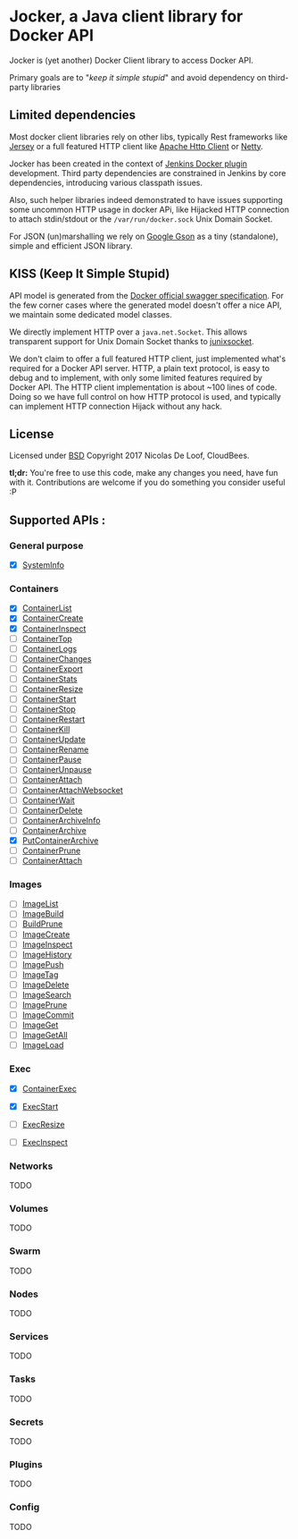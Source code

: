 # Jocker, a Java client library for Docker API

Jocker is (yet another) Docker Client library to access Docker API. 

Primary goals are to "_keep it simple stupid_" and avoid dependency on third-party libraries

## Limited dependencies

Most docker client libraries rely on other libs, typically Rest frameworks like [Jersey](https://jersey.github.io/) 
or a full featured HTTP client like [Apache Http Client](https://hc.apache.org/) or [Netty](http://netty.io/). 

Jocker has been created in the context of [Jenkins Docker plugin](https://wiki.jenkins.io/display/JENKINS/Docker+Plugin) 
development. Third party dependencies are constrained in Jenkins by core dependencies, introducing various classpath
issues.

Also, such helper libraries indeed demonstrated to have issues supporting some uncommon HTTP usage in docker APi, like 
Hijacked HTTP connection to attach stdin/stdout or the `/var/run/docker.sock` Unix Domain Socket.  

For JSON (un)marshalling we rely on [Google Gson](https://github.com/google/gson) as a tiny (standalone), simple and 
efficient JSON library. 


## KISS (Keep It Simple Stupid)

API model is generated from the [Docker official swagger specification](https://docs.docker.com/engine/api/v1.32/#).
For the few corner cases where the generated model doesn't offer a nice API, we maintain some dedicated model classes. 

We directly implement HTTP over a `java.net.Socket`. This allows transparent support for Unix Domain Socket thanks to 
[junixsocket](https://libraries.io/github/fiken/junixsocket).

We don't claim to offer a full featured HTTP client, just implemented what's required for a Docker API server. HTTP, 
a plain text protocol, is easy to debug and to implement, with only some limited features required by Docker API.
The HTTP client implementation is about ~100 lines of code. Doing so we have full control on how HTTP protocol is
used, and typically can implement HTTP connection Hijack without any hack.

## License

Licensed under [BSD](https://opensource.org/licenses/BSD-3-Clause)
Copyright 2017 Nicolas De Loof, CloudBees.

**tl;dr:** You're free to use this code, make any changes you need, have fun with it. Contributions are welcome if 
you do something you consider useful :P

## Supported APIs :

### General purpose 

  - [x] [SystemInfo](https://docs.docker.com/engine/api/v1.32/#operation/SystemInfo)

### Containers 
  
  - [x] [ContainerList](https://docs.docker.com/engine/api/v1.32/#operation/ContainerList)
  - [x] [ContainerCreate](https://docs.docker.com/engine/api/v1.32/#operation/ContainerCreate)
  - [x] [ContainerInspect](https://docs.docker.com/engine/api/v1.32/#operation/ContainerInspect)
  - [ ] [ContainerTop](https://docs.docker.com/engine/api/v1.32/#operation/ContainerTop)
  - [ ] [ContainerLogs](https://docs.docker.com/engine/api/v1.32/#operation/ContainerLogs)
  - [ ] [ContainerChanges](https://docs.docker.com/engine/api/v1.32/#operation/ContainerChanges)
  - [ ] [ContainerExport](https://docs.docker.com/engine/api/v1.32/#operation/ContainerExport)
  - [ ] [ContainerStats](https://docs.docker.com/engine/api/v1.32/#operation/ContainerStats)
  - [ ] [ContainerResize](https://docs.docker.com/engine/api/v1.32/#operation/ContainerResize)
  - [ ] [ContainerStart](https://docs.docker.com/engine/api/v1.32/#operation/ContainerStart)
  - [ ] [ContainerStop](https://docs.docker.com/engine/api/v1.32/#operation/ContainerStop)
  - [ ] [ContainerRestart](https://docs.docker.com/engine/api/v1.32/#operation/ContainerRestart)
  - [ ] [ContainerKill](https://docs.docker.com/engine/api/v1.32/#operation/ContainerKill)
  - [ ] [ContainerUpdate](https://docs.docker.com/engine/api/v1.32/#operation/ContainerUpdate)
  - [ ] [ContainerRename](https://docs.docker.com/engine/api/v1.32/#operation/ContainerRename)
  - [ ] [ContainerPause](https://docs.docker.com/engine/api/v1.32/#operation/ContainerPause)
  - [ ] [ContainerUnpause](https://docs.docker.com/engine/api/v1.32/#operation/ContainerUnpause)
  - [ ] [ContainerAttach](https://docs.docker.com/engine/api/v1.32/#operation/ContainerAttach)
  - [ ] [ContainerAttachWebsocket](https://docs.docker.com/engine/api/v1.32/#operation/ContainerAttachWebsocket)
  - [ ] [ContainerWait](https://docs.docker.com/engine/api/v1.32/#operation/ContainerWait)
  - [ ] [ContainerDelete](https://docs.docker.com/engine/api/v1.32/#operation/ContainerDelete)
  - [ ] [ContainerArchiveInfo](https://docs.docker.com/engine/api/v1.32/#operation/ContainerArchiveInfo)
  - [ ] [ContainerArchive](https://docs.docker.com/engine/api/v1.32/#operation/ContainerArchive)
  - [x] [PutContainerArchive](https://docs.docker.com/engine/api/v1.32/#operation/PutContainerArchive)
  - [ ] [ContainerPrune](https://docs.docker.com/engine/api/v1.32/#operation/ContainerPrune)
  - [ ] [ContainerAttach](https://docs.docker.com/engine/api/v1.32/#operation/ContainerAttach)
         
### Images

  - [ ] [ImageList](https://docs.docker.com/engine/api/v1.32/#operation/ImageList)
  - [ ] [ImageBuild](https://docs.docker.com/engine/api/v1.32/#operation/ImageBuild)
  - [ ] [BuildPrune](https://docs.docker.com/engine/api/v1.32/#operation/BuildPrune)
  - [ ] [ImageCreate](https://docs.docker.com/engine/api/v1.32/#operation/ImageCreate)
  - [ ] [ImageInspect](https://docs.docker.com/engine/api/v1.32/#operation/ImageInspect)
  - [ ] [ImageHistory](https://docs.docker.com/engine/api/v1.32/#operation/ImageHistory)
  - [ ] [ImagePush](https://docs.docker.com/engine/api/v1.32/#operation/ImagePush)
  - [ ] [ImageTag](https://docs.docker.com/engine/api/v1.32/#operation/ImageTag)
  - [ ] [ImageDelete](https://docs.docker.com/engine/api/v1.32/#operation/ImageDelete)
  - [ ] [ImageSearch](https://docs.docker.com/engine/api/v1.32/#operation/ImageSearch)
  - [ ] [ImagePrune](https://docs.docker.com/engine/api/v1.32/#operation/ImagePrune)
  - [ ] [ImageCommit](https://docs.docker.com/engine/api/v1.32/#operation/ImageCommit)
  - [ ] [ImageGet](https://docs.docker.com/engine/api/v1.32/#operation/ImageGet)
  - [ ] [ImageGetAll](https://docs.docker.com/engine/api/v1.32/#operation/ImageGetAll)
  - [ ] [ImageLoad](https://docs.docker.com/engine/api/v1.32/#operation/ImageLoad)

### Exec

  - [x] [ContainerExec](https://docs.docker.com/engine/api/v1.32/#operation/ContainerExec)
  - [x] [ExecStart](https://docs.docker.com/engine/api/v1.32/#operation/ExecStart)
  - [ ] [ExecResize](https://docs.docker.com/engine/api/v1.32/#operation/ExecResize)
  - [ ] [ExecInspect](https://docs.docker.com/engine/api/v1.32/#operation/ExecInspect)


### Networks 

TODO

### Volumes 

TODO

### Swarm 

TODO

### Nodes 

TODO

### Services 

TODO

### Tasks 

TODO

### Secrets 

TODO

### Plugins 

TODO

### Config 

TODO


